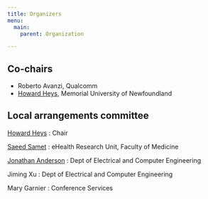 ```yaml
---
title: Organizers
menu:
  main:
    parent: Organization

---
```


## Co-chairs

* Roberto Avanzi, Qualcomm
* [Howard Heys](https://www.mun.ca/engineering/about/people/howardheys.php),
  Memorial University of Newfoundland


## Local arrangements committee

[Howard Heys](https://www.mun.ca/engineering/about/people/howardheys.php)
: Chair

[Saeed Samet](http://www.med.mun.ca/Medicine/Faculty/Samet_Saeed.aspx)
: eHealth Research Unit, Faculty of Medicine

[Jonathan Anderson](http://www.mun.ca/engineering/about/people/jonathananderson.php)
: Dept of Electrical and Computer Engineering

Jiming Xu
: Dept of Electrical and Computer Engineering

Mary Garnier
: Conference Services
